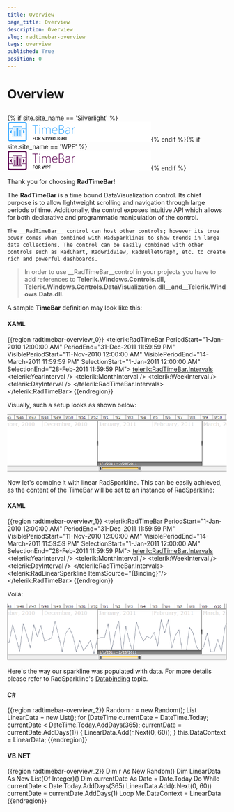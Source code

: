 ```yaml
---
title: Overview
page_title: Overview
description: Overview
slug: radtimebar-overview
tags: overview
published: True
position: 0
---
```


# Overview



## 

{% if site.site_name == 'Silverlight' %}![](images/RadTimeBar_Overview_01.png){% endif %}{% if site.site_name == 'WPF' %}![](images/RadTimeBar_Overview_01_WPF.png){% endif %}

Thank you for choosing __RadTimeBar__!

The __RadTimeBar__ is a time bound DataVisualization control. Its chief purpose is to allow lightweight scrolling and navigation through large periods of time. Additionally, the control exposes intuitive API which allows for both declarative and programmatic manipulation of the control.

    The __RadTimeBar__ control can host other controls; however its true power comes when combined with RadSparklines to show trends in large data collections. The control can be easily combined with other controls such as RadChart, RadGridView, RadBulletGraph, etc. to create rich and powerful dashboards.

>In order to use __RadTimeBar__control in your projects you have to add references to __Telerik.Windows.Controls.dll, Telerik.Windows.Controls.DataVisualization.dll__and__Telerik.Windows.Data.dll.__

A sample __TimeBar__ definition may look like this:

#### __XAML__

{{region radtimebar-overview_0}}
	<telerik:RadTimeBar PeriodStart="1-Jan-2010 12:00:00 AM" PeriodEnd="31-Dec-2011 11:59:59 PM"
	                      VisiblePeriodStart="11-Nov-2010 12:00:00 AM" VisiblePeriodEnd="14-March-2011 11:59:59 PM"
	                      SelectionStart="1-Jan-2011 12:00:00 AM" SelectionEnd="28-Feb-2011 11:59:59 PM">
	        <telerik:RadTimeBar.Intervals>
	            <telerik:YearInterval />
	            <telerik:MonthInterval />
	            <telerik:WeekInterval />
	            <telerik:DayInterval />
	        </telerik:RadTimeBar.Intervals>
	    </telerik:RadTimeBar>
	{{endregion}}



Visually, such a setup looks as shown below:

![](images/radtimebar_overview_radtimebar.png)

Now let's combine it with linear RadSparkline. This can be easily achieved, as the content of the TimeBar will be set to an instance of RadSparkline:
        

#### __XAML__

{{region radtimebar-overview_1}}
	<telerik:RadTimeBar PeriodStart="1-Jan-2010 12:00:00 AM" PeriodEnd="31-Dec-2011 11:59:59 PM"
	                      VisiblePeriodStart="11-Nov-2010 12:00:00 AM" VisiblePeriodEnd="14-March-2011 11:59:59 PM"
	                      SelectionStart="1-Jan-2011 12:00:00 AM" SelectionEnd="28-Feb-2011 11:59:59 PM">
	        <telerik:RadTimeBar.Intervals>
	            <telerik:YearInterval />
	            <telerik:MonthInterval />
	            <telerik:WeekInterval />
	            <telerik:DayInterval />
	        </telerik:RadTimeBar.Intervals>
		<telerik:RadLinearSparkline ItemsSource="{Binding}"/>
	    </telerik:RadTimeBar>
	{{endregion}}



Voilà:

![](images/radtimebar_overview_radtimebar_sparkline.png)

Here's the way our sparkline was populated with data. For more details please refer to RadSparkline's 
[Databinding](http://www.telerik.com/help/silverlight/radsparkline_databinding.html)
 topic.

#### __C#__

{{region radtimebar-overview_2}}
	Random r = new Random();
	List<int> LinearData = new List<int>();
	for (DateTime currentDate = DateTime.Today; currentDate < DateTime.Today.AddDays(365);
	    currentDate = currentDate.AddDays(1))
	{
	    LinearData.Add(r.Next(0, 60));
	}
	this.DataContext = LinearData;
	{{endregion}}



#### __VB.NET__

{{region radtimebar-overview_2}}
	Dim r As New Random()
	Dim LinearData As New List(Of Integer)()
	Dim currentDate As Date = Date.Today
	Do While currentDate < Date.Today.AddDays(365)
		LinearData.Add(r.Next(0, 60))
		currentDate = currentDate.AddDays(1)
	Loop
	Me.DataContext = LinearData
	{{endregion}}


